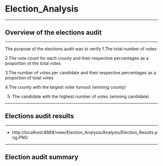 # Election_Analysis
---
## Overview of the elections audit
---

The purpose of the elections audit was to verify
  1.The total number of votes
  
  2.The vote count for each county and their respective percentages as a proportion ot the total votes
  
  3.The number of votes per candidate and their respective percentages as a proportion of total votes 
  
  4.The county with the largest voter turnout (winning county)
  
  5. The candidate with the highest number of votes (winning candidate)

---
## Elections audit results
---

  - http://localhost:8888/view/Election_Analysis/Analysis/Election_Results.png.PNG



---
## Election audit summary



